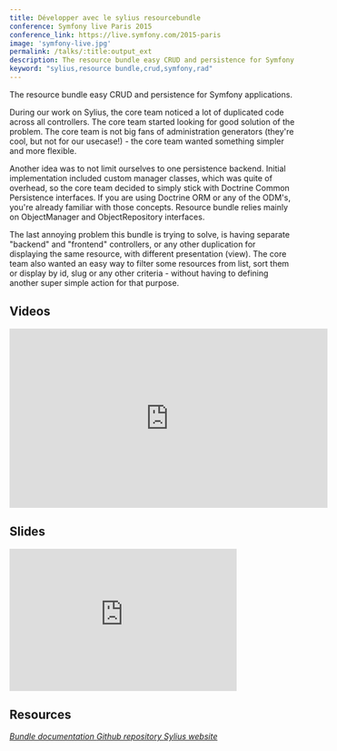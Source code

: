 ```yaml
---
title: Développer avec le sylius resourcebundle
conference: Symfony live Paris 2015
conference_link: https://live.symfony.com/2015-paris
image: 'symfony-live.jpg'
permalink: /talks/:title:output_ext
description: The resource bundle easy CRUD and persistence for Symfony applications.
keyword: "sylius,resource bundle,crud,symfony,rad"
---
```


The resource bundle easy CRUD and persistence for Symfony applications.

During our work on Sylius, the core team noticed a lot of duplicated code across all controllers. The core team started looking for good solution of the problem. The core team is not big fans of administration generators (they're cool, but not for our usecase!) - the core team wanted something simpler and more flexible.

Another idea was to not limit ourselves to one persistence backend. Initial implementation included custom manager classes, which was quite of overhead, so the core team decided to simply stick with Doctrine Common Persistence interfaces. If you are using Doctrine ORM or any of the ODM's, you're already familiar with those concepts. Resource bundle relies mainly on ObjectManager and ObjectRepository interfaces.

The last annoying problem this bundle is trying to solve, is having separate "backend" and "frontend" controllers, or any other duplication for displaying the same resource, with different presentation (view). The core team also wanted an easy way to filter some resources from list, sort them or display by id, slug or any other criteria - without having to defining another super simple action for that purpose.

## Videos

<iframe width="560" height="315" src="https://www.youtube.com/embed/O8jzsNVFQHg" title="YouTube video player" frameborder="0" allow="accelerometer; autoplay; clipboard-write; encrypted-media; gyroscope; picture-in-picture; web-share" allowfullscreen></iframe>

## Slides

<iframe src="https://www.slideshare.net/slideshow/embed_code/key/p8KjWf2PyoB94R" width="400" height="250" frameborder="0" marginwidth="0" marginheight="0" scrolling="no" allowfullscreen> </iframe> 

## Resources

<a href="https://sylius.com/blog/syliusresourcebundle-how-to-develop-your-crud-apps-faster/">
    <i class="ion ion-md-document"> Bundle documentation

<a href="https://github.com/Sylius/SyliusResourceBundle">
    <i class="ion ion-logo-github"> Github repository

<a href="https://sylius.com/">
    <i class="ion ion-md-globe"> Sylius website
